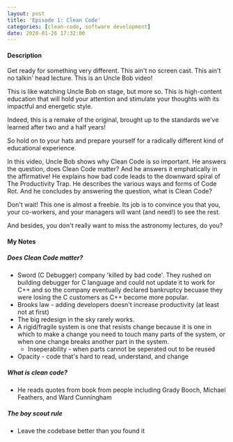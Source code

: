 ```yaml
---
layout: post
title: 'Episode 1: Clean Code'
categories: [clean-code, software development]
date: 2020-01-26 17:32:00
---
```


#### Description

Get ready for something very different. This ain't no screen cast. This ain't no talkin' head lecture. This is an Uncle Bob video!

This is like watching Uncle Bob on stage, but more so. This is high-content education that will hold your attention and stimulate your thoughts with its impactful and energetic style.

Indeed, this is a remake of the original, brought up to the standards we've learned after two and a half years!

So hold on to your hats and prepare yourself for a radically different kind of educational experience.

In this video, Uncle Bob shows why Clean Code is so important. He answers the question, does Clean Code matter? And he answers it emphatically in the affirmative! He explains how bad code leads to the downward spiral of The Productivity Trap. He describes the various ways and forms of Code Rot. And he concludes by answering the question, what is Clean Code?

Don't wait! This one is almost a freebie. Its job is to convince you that you, your co-workers, and your managers will want (and need!) to see the rest.

And besides, you don't really want to miss the astronomy lectures, do you?

<!--more-->

#### My Notes

##### Does Clean Code matter?

- Sword (C Debugger) company 'killed by bad code'. They rushed on building debugger for C language and could not update it to work for C++ and so the company eventually declared bankruptcy becuase they were losing the C customers as C++ become more popular.
- Brooks law - adding developers doesn't increase productivity (at least not at first)
- The big redesign in the sky rarely works.
- A rigid/fragile system is one that resists change because it is one in which to make a change you need to touch many parts of the system, or when one change breaks another part in the system.
  - Inseperability - when parts cannot be seperated out to be reused
- Opacity - code that's hard to read, understand, and change

##### What is clean code?

- He reads quotes from book from people including Grady Booch, Michael Feathers, and Ward Cunningham

##### The boy scout rule

- Leave the codebase better than you found it
